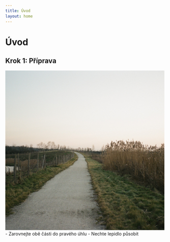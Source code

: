 ```yaml
---
title: Úvod
layout: home
---
```

# Úvod
## Krok 1: Příprava

  <div class="col">
    <img src="000518670034.jpg" width="500" height="500">
  </div>
  - Zarovnejte obě části do pravého úhlu
  - Nechte lepidlo působit
